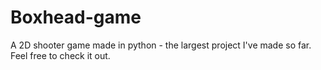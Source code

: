 # Boxhead-game
A 2D shooter game made in python - the largest project I've made so far. Feel free to check it out.
